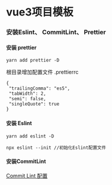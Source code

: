 # vue3项目模板

### 安装Eslint、 CommitLint、 Prettier

#### 安装 prettier
```
yarn add prettier -D

```

根目录增加配置文件 .prettierrc
```
{
 "trailingComma": "es5",
 "tabWidth": 2,
 "semi": false,
 "singleQuote": true
}

```

#### 安装 Eslint 

```
yarn add eslint -D

npx eslint --init //初始化Eslint配置文件

```

#### 安装CommitLint

[Commit Lint 配置](https://blog.scott8013.cn/15.git.html)
